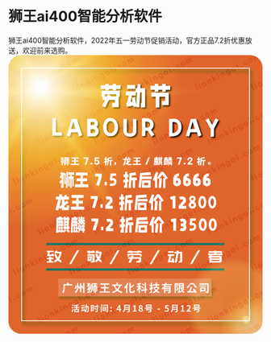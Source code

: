 # 狮王ai400智能分析软件
狮王ai400智能分析软件，2022年五一劳动节促销活动，官方正品7.2折优惠放送，欢迎前来选购。
![狮王ai400智能分析软件 2022年51劳动节钜惠促销活动](https://raw.githubusercontent.com/lionkingwin/lionkingai400-51promotion/main/lionkingai400-51.png)
